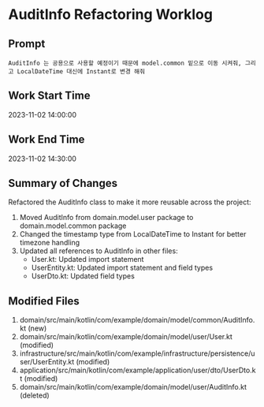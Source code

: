 # AuditInfo Refactoring Worklog

## Prompt
```
AuditInfo 는 공용으로 사용할 예정이기 때문에 model.common 밑으로 이동 시켜줘, 그리고 LocalDateTime 대신에 Instant로 변경 해줘
```

## Work Start Time
2023-11-02 14:00:00

## Work End Time
2023-11-02 14:30:00

## Summary of Changes
Refactored the AuditInfo class to make it more reusable across the project:

1. Moved AuditInfo from domain.model.user package to domain.model.common package
2. Changed the timestamp type from LocalDateTime to Instant for better timezone handling
3. Updated all references to AuditInfo in other files:
    - User.kt: Updated import statement
    - UserEntity.kt: Updated import statement and field types
    - UserDto.kt: Updated field types

## Modified Files
1. domain/src/main/kotlin/com/example/domain/model/common/AuditInfo.kt (new)
2. domain/src/main/kotlin/com/example/domain/model/user/User.kt (modified)
3. infrastructure/src/main/kotlin/com/example/infrastructure/persistence/user/UserEntity.kt (modified)
4. application/src/main/kotlin/com/example/application/user/dto/UserDto.kt (modified)
5. domain/src/main/kotlin/com/example/domain/model/user/AuditInfo.kt (deleted)